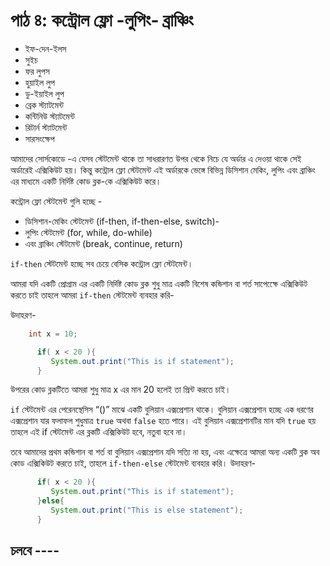 # পাঠ ৪: কন্ট্রোল ফ্লো -লুপিং- ব্রাঞ্চিং

* ইফ-দেন-ইলস
* সুইচ
* ফর লুপস
* হুয়াইল লুপ
* ডু-ইয়াইল লুপ
* ব্রেক স্ট্যাটমেন্ট
* কন্টিনিউ স্ট্যাটমেন্ট
* রিটার্ন স্ট্যাটমেন্ট
* সারসংক্ষেপ


আমাদের সোর্সকোডে -এ যেসব স্টেটমেন্ট থাকে তা সাধরারণত উপর থেকে নিচে যে অর্ডার এ দেওয়া থাকে সেই অর্ডারেই এক্সিকিউট হয়। কিন্তু কন্ট্রোল ফ্লো স্টেটমেন্ট এই অর্ডারকে ভেঙ্গে বিভিন্ন ডিসিশান মেকিং, লুপিং এবং ব্রাঞ্চিং এর মাধ্যমে একটি নির্দিষ্ট কোড ব্লক-কে এক্সিকিউট করে। 

কন্ট্রোল ফ্লো স্টেটমেন্ট গুলি হচ্ছে - 

- ডিসিশান-মেকিং স্টেটমেন্ট (if-then, if-then-else, switch)- 
- লুপিং স্টেটমেন্ট (for, while, do-while)
- এবং ব্রাঞ্চিং স্টেটমেন্ট (break, continue, return) 

`if-then` স্টেটমেন্ট হচ্ছে সব চেয়ে বেসিক  কন্ট্রোল ফ্লো স্টেটমেন্ট। 

আমরা যদি একটি প্রোগ্রাম এর একটি নির্দিষ্ট কোড ব্লক শুধু মাত্র একটি বিশেষ কন্ডিশান বা শর্ত সাপেক্ষেে  এক্সিকিউট করতে চাই তাহলে আমরা `if-then` স্টেটমেন্ট ব্যবহার করি-  

উদাহরণ- 

```java
	int x = 10;

      if( x < 20 ){
         System.out.print("This is if statement");
      }
```

উপরের কোড ব্লকটিতে আমরা শুধু মাত্র x এর মান 20 হলেই তা প্রিন্ট করতে চাই। 

`if` স্টেটমেন্ট এর পেরেনস্থেসিস “()” মাঝে একটি বুলিয়ান এক্সপ্রেশান থাকে। বুলিয়ান এক্সপ্রেশান হচ্ছে এক ধরণের এক্সপ্রেশান যার ফলাফল শুধুমাত্র `true` অথবা `false` হতে পারে। এই বুলিয়ান এক্সপ্রেশানটির মান যদি  `true` হয় তাহলে এই if স্টেটমেন্ট এর ব্লকটি এক্সিকিউট হবে, নতুবা হবে না। 

তবে  আমাদের প্রথম কন্ডিশান বা শর্ত বা বুলিয়ান এক্সপ্রেশান যদি সত্যি না হয়, এবং এক্ষেত্রে আমরা অন্য একটি ব্লক অব কোড এক্সিকিউট করতে চাই, তাহলে `if-then-else` স্টেটমেন্ট ব্যবহার করি। 
উদাহরণ- 

```java
      if( x < 20 ){
         System.out.print("This is if statement");
      }else{
         System.out.print("This is else statement");
      }
```



## চলবে ----
